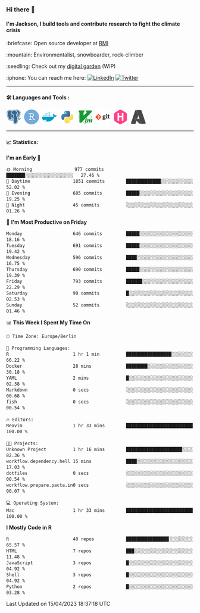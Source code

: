 ### Hi there :wave:
#### I'm Jackson, I build tools and contribute research to fight the climate crisis
<p> :briefcase: Open source developer at <a href="https://rmi.org/" alt="RMI">RMI</a></p>
<p> :mountain: Environmentalist, snowboarder, rock-climber</p>
<p> :seedling: Check out my <a href="https://jdhoffa.github.io/" alt="digital garden">digital garden</a> (WIP) </p>

<p>
:iphone: You can reach me here:
<a href="https://www.linkedin.com/in/jackson-hoffart/"><img src="https://img.shields.io/badge/LinkedIn-0A66C2?logo=linkedin&logoColor=fff&style=flat-square" alt="LinkedIn"/></a>
<a href="https://twitter.com/jdhoffart"><img src="https://img.shields.io/badge/Twitter-1D9BF0?logo=twitter&logoColor=fff&style=flat-square" alt="Twitter"/></a>
</p>

---

#### :hammer_and_wrench: Languages and Tools :
<div>
 <a href="https://www.postgresql.org/"><img src="https://github.com/devicons/devicon/blob/master/icons/postgresql/postgresql-plain.svg" title="postgresql" **alt="postgresql" width="40" height="40"/></a>&nbsp;
 <a href="https://posit.co/downloads/"><img src="https://github.com/devicons/devicon/blob/master/icons/rstudio/rstudio-plain.svg" title="rstudio" **alt="RStudio" width="40" height="40"/></a>&nbsp;
 <a href="https://www.docker.com/"><img src="https://github.com/devicons/devicon/blob/master/icons/docker/docker-plain.svg" title="docker" **alt="docker" width="40" height="40"/></a>&nbsp;
 <a href="https://www.python.org/"><img src="https://github.com/devicons/devicon/blob/master/icons/python/python-original.svg" title="python" **alt="python" width="40" height="40"/></a>&nbsp; 
 <a href="https://www.vim.org/"><img src="https://github.com/devicons/devicon/blob/master/icons/vim/vim-plain.svg" title="vim" **alt="vim" width="40" height="40"/></a>&nbsp;
 <a href="https://git-scm.com/"><img src="https://github.com/devicons/devicon/blob/master/icons/git/git-original-wordmark.svg" title="git" **alt="git" width="40" height="40"/></a>&nbsp;
 <a href="https://gohugo.io/"><img src="https://github.com/devicons/devicon/blob/master/icons/hugo/hugo-plain.svg" title="hugo" **alt="hugo" width="40" height="40"/></a>&nbsp;
 <a href="https://azure.microsoft.com/"><img src="https://github.com/devicons/devicon/blob/master/icons/azure/azure-plain.svg" title="azure" **alt="azure" width="40" height="40"/></a>
</div>

---
  
  

#### :chart_with_upwards_trend: Statistics:

 
<!--START_SECTION:waka-->
**I'm an Early 🐤** 

```text
🌞 Morning                977 commits         ███████░░░░░░░░░░░░░░░░░░   27.46 % 
🌆 Daytime                1851 commits        █████████████░░░░░░░░░░░░   52.02 % 
🌃 Evening                685 commits         █████░░░░░░░░░░░░░░░░░░░░   19.25 % 
🌙 Night                  45 commits          ░░░░░░░░░░░░░░░░░░░░░░░░░   01.26 % 
```
📅 **I'm Most Productive on Friday** 

```text
Monday                   646 commits         █████░░░░░░░░░░░░░░░░░░░░   18.16 % 
Tuesday                  691 commits         █████░░░░░░░░░░░░░░░░░░░░   19.42 % 
Wednesday                596 commits         ████░░░░░░░░░░░░░░░░░░░░░   16.75 % 
Thursday                 690 commits         █████░░░░░░░░░░░░░░░░░░░░   19.39 % 
Friday                   793 commits         ██████░░░░░░░░░░░░░░░░░░░   22.29 % 
Saturday                 90 commits          █░░░░░░░░░░░░░░░░░░░░░░░░   02.53 % 
Sunday                   52 commits          ░░░░░░░░░░░░░░░░░░░░░░░░░   01.46 % 
```


📊 **This Week I Spent My Time On** 

```text
🕑︎ Time Zone: Europe/Berlin

💬 Programming Languages: 
R                        1 hr 1 min          █████████████████░░░░░░░░   66.22 % 
Docker                   28 mins             ████████░░░░░░░░░░░░░░░░░   30.18 % 
YAML                     2 mins              █░░░░░░░░░░░░░░░░░░░░░░░░   02.38 % 
Markdown                 0 secs              ░░░░░░░░░░░░░░░░░░░░░░░░░   00.68 % 
fish                     0 secs              ░░░░░░░░░░░░░░░░░░░░░░░░░   00.54 % 

🔥 Editors: 
Neovim                   1 hr 33 mins        █████████████████████████   100.00 % 

🐱‍💻 Projects: 
Unknown Project          1 hr 16 mins        █████████████████████░░░░   82.36 % 
workflow.dependency.hell 15 mins             ████░░░░░░░░░░░░░░░░░░░░░   17.03 % 
dotfiles                 0 secs              ░░░░░░░░░░░░░░░░░░░░░░░░░   00.54 % 
workflow.prepare.pacta.in0 secs              ░░░░░░░░░░░░░░░░░░░░░░░░░   00.07 % 

💻 Operating System: 
Mac                      1 hr 33 mins        █████████████████████████   100.00 % 
```

**I Mostly Code in R** 

```text
R                        40 repos            ████████████████░░░░░░░░░   65.57 % 
HTML                     7 repos             ███░░░░░░░░░░░░░░░░░░░░░░   11.48 % 
JavaScript               3 repos             █░░░░░░░░░░░░░░░░░░░░░░░░   04.92 % 
Shell                    3 repos             █░░░░░░░░░░░░░░░░░░░░░░░░   04.92 % 
Python                   2 repos             █░░░░░░░░░░░░░░░░░░░░░░░░   03.28 % 
```




 Last Updated on 15/04/2023 18:37:18 UTC
<!--END_SECTION:waka-->
